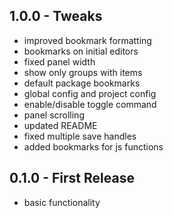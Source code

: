 ## 1.0.0 - Tweaks
* improved bookmark formatting
* bookmarks on initial editors
* fixed panel width
* show only groups with items
* default package bookmarks
* global config and project config
* enable/disable toggle command
* panel scrolling
* updated README
* fixed multiple save handles
* added bookmarks for js functions

## 0.1.0 - First Release
* basic functionality
